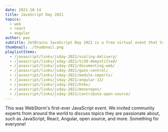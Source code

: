 ```yaml
---
date: 2021-10-14
title: JavaScript Day 2021
topics:
  - web
  - react
  - angular
author: pwe
subtitle: JetBrains JavaScript Day 2021 is a free virtual event that took place on October 14, 2021.
thumbnail: ./thumbnail.png
playlistItems:
  - /javascript/links/jsday-2021/scaling-delivery/
  - /javascript/links/jsday-2021/tc39-demystified/
  - /javascript/links/jsday-2021/documenting-web/
  - /javascript/links/jsday-2021/gaze-control/
  - /javascript/links/jsday-2021/module-imports/
  - /javascript/links/jsday-2021/angular-13/
  - /javascript/links/jsday-2021/htmx/
  - /javascript/links/jsday-2021/monorepos/
  - /javascript/links/jsday-2021/contribute-open-source/
---
```


This was WebStorm's first-ever JavaScript event.
We invited community experts from around the world to discuss topics they are passionate about, such as JavaScript, React, Angular, open source, and more.
Something for everyone!

